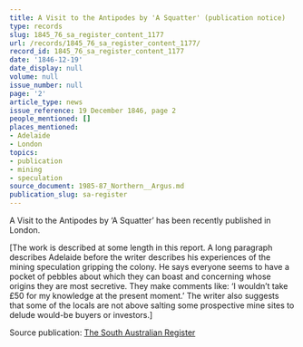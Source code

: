 ```yaml
---
title: A Visit to the Antipodes by 'A Squatter' (publication notice)
type: records
slug: 1845_76_sa_register_content_1177
url: /records/1845_76_sa_register_content_1177/
record_id: 1845_76_sa_register_content_1177
date: '1846-12-19'
date_display: null
volume: null
issue_number: null
page: '2'
article_type: news
issue_reference: 19 December 1846, page 2
people_mentioned: []
places_mentioned:
- Adelaide
- London
topics:
- publication
- mining
- speculation
source_document: 1985-87_Northern__Argus.md
publication_slug: sa-register
---
```


A Visit to the Antipodes by ‘A Squatter’ has been recently published in London.

[The work is described at some length in this report.  A long paragraph describes Adelaide before the writer describes his experiences of the mining speculation gripping the colony.  He says everyone seems to have a pocket of pebbles about which they can boast and concerning whose origins they are most secretive.  They make comments like: ‘I wouldn’t take £50 for my knowledge at the present moment.’  The writer also suggests that some of the locals are not above salting some prospective mine sites to delude would-be buyers or investors.]

Source publication: [The South Australian Register](/publications/sa-register/)
